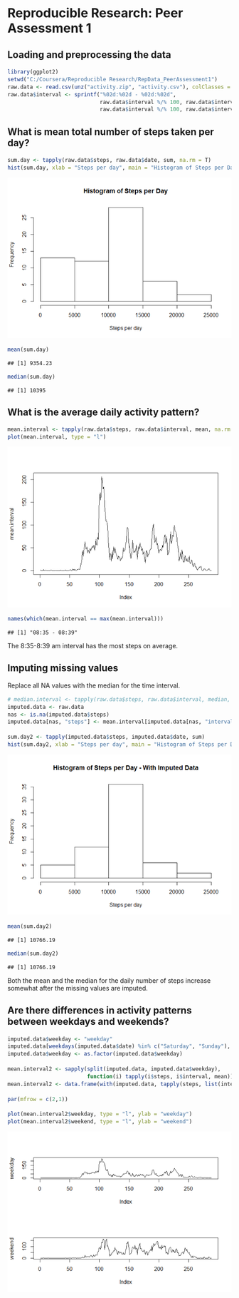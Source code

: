 # Reproducible Research: Peer Assessment 1


## Loading and preprocessing the data



```r
library(ggplot2)
setwd("C:/Coursera/Reproducible Research/RepData_PeerAssessment1")
raw.data <- read.csv(unz("activity.zip", "activity.csv"), colClasses = c("integer", "Date", "integer"))
raw.data$interval <- sprintf("%02d:%02d - %02d:%02d", 
                             raw.data$interval %/% 100, raw.data$interval %% 100,
                             raw.data$interval %/% 100, raw.data$interval %% 100 + 4)
```



## What is mean total number of steps taken per day?



```r
sum.day <- tapply(raw.data$steps, raw.data$date, sum, na.rm = T)
hist(sum.day, xlab = "Steps per day", main = "Histogram of Steps per Day")
```

![](PA1_template_files/figure-html/unnamed-chunk-2-1.png) 

```r
mean(sum.day)
```

```
## [1] 9354.23
```

```r
median(sum.day)
```

```
## [1] 10395
```


## What is the average daily activity pattern?


```r
mean.interval <- tapply(raw.data$steps, raw.data$interval, mean, na.rm = T)
plot(mean.interval, type = "l")
```

![](PA1_template_files/figure-html/unnamed-chunk-3-1.png) 

```r
names(which(mean.interval == max(mean.interval)))
```

```
## [1] "08:35 - 08:39"
```
The 8:35-8:39 am interval has the most steps on average.

## Imputing missing values
Replace all NA values with the median for the time interval.


```r
# median.interval <- tapply(raw.data$steps, raw.data$interval, median, na.rm = T)
imputed.data <- raw.data
nas <- is.na(imputed.data$steps)
imputed.data[nas, "steps"] <- mean.interval[imputed.data[nas, "interval"]]

sum.day2 <- tapply(imputed.data$steps, imputed.data$date, sum)
hist(sum.day2, xlab = "Steps per day", main = "Histogram of Steps per Day - With Imputed Data")
```

![](PA1_template_files/figure-html/unnamed-chunk-4-1.png) 

```r
mean(sum.day2)
```

```
## [1] 10766.19
```

```r
median(sum.day2)
```

```
## [1] 10766.19
```
Both the mean and the median for the daily number of steps increase somewhat after the missing values are imputed.

## Are there differences in activity patterns between weekdays and weekends?


```r
imputed.data$weekday <- "weekday"
imputed.data[weekdays(imputed.data$date) %in% c("Saturday", "Sunday"), "weekday"] <- "weekend"
imputed.data$weekday <- as.factor(imputed.data$weekday)

mean.interval2 <- sapply(split(imputed.data, imputed.data$weekday), 
                         function(i) tapply(i$steps, i$interval, mean))
mean.interval2 <- data.frame(with(imputed.data, tapply(steps, list(interval, weekday), mean)))

par(mfrow = c(2,1))

plot(mean.interval2$weekday, type = "l", ylab = "weekday")
plot(mean.interval2$weekend, type = "l", ylab = "weekend")
```

![](PA1_template_files/figure-html/unnamed-chunk-5-1.png) 

